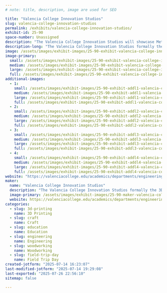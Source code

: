 ```yaml
---
# note: title, description, image are used for SEO

title: "Valencia College Innovation Studios"
slug: valencia-college-innovation-studios
permalink: /exhibits/valencia-college-innovation-studios/
exhibit-id: 25-90
space-number: Unassigned
description: "The Valencia College Innovation Studios will showcase Metal/Plastic/Wood student projects."
description-long: "The Valencia College Innovation Studios formally the 3D Printing Studio will showcase Metal/Plastic/Wood student projects that were made in the new Innovation Studios located at the West Campus. Do not worry we will continue to bring old favorites like the 3D printed violins for attendees to play as well. Visit our table and talk to faculty or the students who made the projects in the Built Environment and Engineering programs. Learn about what the Built Environment and the School of Engineering, Technology, and Advanced Manufacturing (ETAM) has to offer."
image: /assets/images/exhibit-images/25-90-exhibit-valencia-college-innovation-studios-presentation-1027-large.jpg
image-primary: 
  small: /assets/images/exhibit-images/25-90-exhibit-valencia-college-innovation-studios-presentation-1027-small.jpg
  medium: /assets/images/exhibit-images/25-90-exhibit-valencia-college-innovation-studios-presentation-1027-medium.jpg
  large: /assets/images/exhibit-images/25-90-exhibit-valencia-college-innovation-studios-presentation-1027-large.jpg
  full: /assets/images/exhibit-images/25-90-exhibit-valencia-college-innovation-studios-presentation-1027-full.jpg
additional-images: 
  - 1:
    small: /assets/images/exhibit-images/25-90-exhibit-addl1-valencia-college-innovation-studios-thumbnail-img-0561-small.jpg
    medium: /assets/images/exhibit-images/25-90-exhibit-addl1-valencia-college-innovation-studios-thumbnail-img-0561-medium.jpg
    large: /assets/images/exhibit-images/25-90-exhibit-addl1-valencia-college-innovation-studios-thumbnail-img-0561-large.jpg
    full: /assets/images/exhibit-images/25-90-exhibit-addl1-valencia-college-innovation-studios-thumbnail-img-0561-full.jpg
  - 2:
    small: /assets/images/exhibit-images/25-90-exhibit-addl2-valencia-college-innovation-studios-thumbnail-img-0219-small.jpg
    medium: /assets/images/exhibit-images/25-90-exhibit-addl2-valencia-college-innovation-studios-thumbnail-img-0219-medium.jpg
    large: /assets/images/exhibit-images/25-90-exhibit-addl2-valencia-college-innovation-studios-thumbnail-img-0219-large.jpg
    full: /assets/images/exhibit-images/25-90-exhibit-addl2-valencia-college-innovation-studios-thumbnail-img-0219-full.jpg
  - 3:
    small: /assets/images/exhibit-images/25-90-exhibit-addl3-valencia-college-innovation-studios-thumbnail-img-0254-small.jpg
    medium: /assets/images/exhibit-images/25-90-exhibit-addl3-valencia-college-innovation-studios-thumbnail-img-0254-medium.jpg
    large: /assets/images/exhibit-images/25-90-exhibit-addl3-valencia-college-innovation-studios-thumbnail-img-0254-large.jpg
    full: /assets/images/exhibit-images/25-90-exhibit-addl3-valencia-college-innovation-studios-thumbnail-img-0254-full.jpg
  - 4:
    small: /assets/images/exhibit-images/25-90-exhibit-addl4-valencia-college-innovation-studios-thumbnail-img-4406-small.jpg
    medium: /assets/images/exhibit-images/25-90-exhibit-addl4-valencia-college-innovation-studios-thumbnail-img-4406-medium.jpg
    large: /assets/images/exhibit-images/25-90-exhibit-addl4-valencia-college-innovation-studios-thumbnail-img-4406-large.jpg
    full: /assets/images/exhibit-images/25-90-exhibit-addl4-valencia-college-innovation-studios-thumbnail-img-4406-full.jpg
website: "https://valenciacollege.edu/academics/departments/engineering/index.php"
maker: 
  name: "Valencia College Innovation Studios"
  description: "The Valencia College Innovation Studios formally the 3D Printing Studio will show Metal/Plastic/Wood student projects that were made in the new Innovation Studios located at the West Campus. Do not worry we will continue to bring old favorites like the 3D printed violins for attendees to play as well. Visit our table and talk to faculty or the students who made the projects in the Built Environment and Engineering programs. Learn about what the Built Environment and the School of Engineering, Technology, and Advanced Manufacturing (ETAM) has to offer."
  image-primary: /assets/images/exhibit-images/25-90-maker-valencia-college-innovation-studios-presentation-medium.jpg
  website: https://valenciacollege.edu/academics/departments/engineering/index.php
categories: 
  - slug: 3d-printing
    name: 3D Printing
  - slug: craft
    name: Craft
  - slug: education
    name: Education
  - slug: engineering
    name: Engineering
  - slug: woodworking
    name: Woodworking
  - slug: field-trip-day
    name: Field Trip Day
created-jotform: "2025-07-14 16:23:07"
last-modified-jotform: "2025-07-14 19:29:08"
last-exported: "2025-07-26 22:56:10"
sitemap: false

---
```

